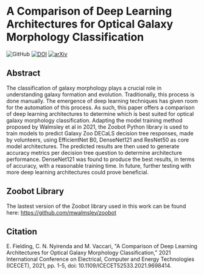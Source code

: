 # A Comparison of Deep Learning Architectures for Optical Galaxy Morphology Classification
![GitHub](https://img.shields.io/github/license/Virodroid/zoobot-arch-comp) [![DOI](https://img.shields.io/badge/DOI-10.1109%2FICECET52533.2021.9698414-blue)](https://doi.org/10.1109/ICECET52533.2021.9698414) [![arXiv](https://img.shields.io/badge/arXiv-2111.04353-b31b1b.svg)](https://arxiv.org/abs/2111.04353)

## Abstract
The classification of galaxy morphology plays a crucial role in understanding galaxy formation and evolution. Traditionally, this process is done manually. The emergence of deep learning techniques has given room for the automation of this process. As such, this paper offers a comparison of deep learning architectures to determine which is best suited for optical galaxy morphology classification. Adapting the model training method proposed by Walmsley et al in 2021, the Zoobot Python library is used to train models to predict Galaxy Zoo DECaLS decision tree responses, made by volunteers, using EfficientNet B0, DenseNet121 and ResNet50 as core model architectures. The predicted results are then used to generate accuracy metrics per decision tree question to determine architecture performance. DenseNet121 was found to produce the best results, in terms of accuracy, with a reasonable training time. In future, further testing with more deep learning architectures could prove beneficial.

## Zoobot Library
The lastest version of the Zoobot library used in this work can be found here: https://github.com/mwalmsley/zoobot

## Citation
E. Fielding, C. N. Nyirenda and M. Vaccari, "A Comparison of Deep Learning Architectures for Optical Galaxy Morphology Classification," 2021 International Conference on Electrical, Computer and Energy Technologies (ICECET), 2021, pp. 1-5, doi: 10.1109/ICECET52533.2021.9698414.
